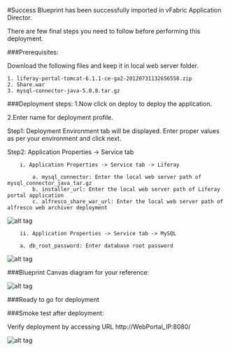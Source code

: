 #Success
Blueprint has been successfully imported in  vFabric Application Director. 

There are  few final steps you need to follow before performing this deployment.

###Prerequisites:

Download the  following files and keep it in local web server folder.
 
	1. liferay-portal-tomcat-6.1.1-ce-ga2-20120731132656558.zip
	2. Share.war
	3. mysql-connector-java-5.0.8.tar.gz
   

###Deployment steps:
1.Now click on deploy to deploy the application.

2.Enter name for deployment profile.

Step1: Deployment Environment tab will be displayed. Enter proper values as per your environment and click next.


Step2: Application Properties -> Service tab

		i. Application Properties -> Service tab -> Liferay
	
			a. mysql_connector: Enter the local web server path of mysql_connector_java_tar.gz 
            b. installer_url: Enter the local web server path of Liferay portal application    
            c. alfresco_share_war_url: Enter the local web server path of alfresco web archiver deployment  


![alt tag](https://raw.github.com/vmware-applicationdirector/solutions-import-beta/Liferay-MySql-Application-Blueprint-50/Service_property_Liferay.png)

		
		ii. Application Properties -> Service tab -> MySQL  
	
		a. db_root_password: Enter database root password 
        
![alt tag](https://raw.github.com/vmware-applicationdirector/solutions-import-beta/Liferay-MySql-Application-Blueprint-50/Service_property_Mysql.png)
	
###Blueprint Canvas diagram for your reference: 

![alt tag](https://raw.github.com/vmware-applicationdirector/solutions-import-beta/Liferay-MySql-Application-Blueprint-50/Liferay-MySql-Application-Blueprint-Canvas.png)

###Ready to go for deployment

###Smoke test after deployment:

Verify deployment by accessing URL http://WebPortal_IP:8080/

![alt tag](https://raw.github.com/vmware-applicationdirector/solutions-import-beta/Liferay-MySql-Application-Blueprint-50/Smoke%20Test.png)



